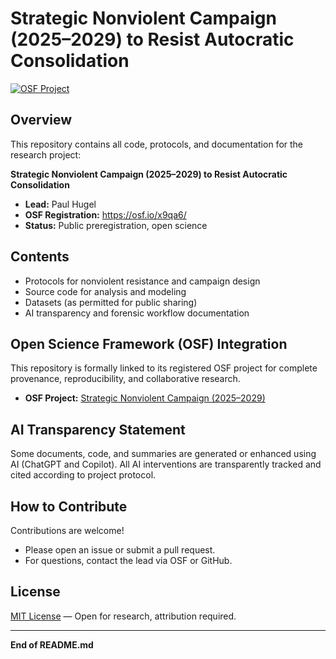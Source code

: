 # Strategic Nonviolent Campaign (2025–2029) to Resist Autocratic Consolidation

[![OSF Project](https://img.shields.io/badge/OSF-Strategic_Nonviolent_Campaign-1abc9c?logo=Open%20Science%20Framework)](https://osf.io/x9qa6/)

## Overview

This repository contains all code, protocols, and documentation for the research project:

**Strategic Nonviolent Campaign (2025–2029) to Resist Autocratic Consolidation**

- **Lead:** Paul Hugel
- **OSF Registration:** https://osf.io/x9qa6/
- **Status:** Public preregistration, open science

## Contents

- Protocols for nonviolent resistance and campaign design
- Source code for analysis and modeling
- Datasets (as permitted for public sharing)
- AI transparency and forensic workflow documentation

## Open Science Framework (OSF) Integration

This repository is formally linked to its registered OSF project for complete provenance, reproducibility, and collaborative research.

- **OSF Project:** [Strategic Nonviolent Campaign (2025–2029)](https://osf.io/x9qa6/)

## AI Transparency Statement

Some documents, code, and summaries are generated or enhanced using AI (ChatGPT and Copilot). All AI interventions are transparently tracked and cited according to project protocol.

## How to Contribute

Contributions are welcome!  
- Please open an issue or submit a pull request.
- For questions, contact the lead via OSF or GitHub.

## License

[MIT License](LICENSE) — Open for research, attribution required.

---

**End of README.md**
